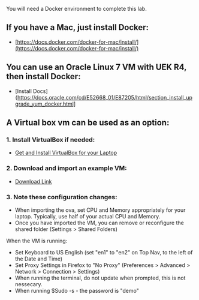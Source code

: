 You will need a Docker environment to complete this lab.  

## If you have a Mac, just install Docker:

* [https://docs.docker.com/docker-for-mac/install/](https://docs.docker.com/docker-for-mac/install/)

## You can use an Oracle Linux 7 VM with UEK R4, then install Docker:

* [Install Docs]{https://docs.oracle.com/cd/E52668_01/E87205/html/section_install_upgrade_yum_docker.html]


## A Virtual box vm can be used as an option:

### 1. Install VirtualBox if needed:

* [Get and Install VirtualBox for your Laptop](http://www.oracle.com/technetwork/server-storage/virtualbox/overview/index.html)

### 2. Download and import an example VM:

* [Download Link](https://drive.google.com/open?id=1b_1Mdmwol8gjkcx4B_VmSLSPDOiBKYr1)

### 3. Note these configuration changes:

* When importing the ova, set CPU and Memory appropriately for your laptop.  Typically, use half of your actual CPU and Memory.
* Once you have imported the VM, you can remove or reconfigure the shared folder (Settings > Shared Folders)

When the VM is running:
* Set Keyboard to US English (set "en1" to "en2" on Top Nav, to the left of the Date and Time)
* Set Proxy Settings in Firefox to "No Proxy" (Preferences > Advanced > Network > Connection > Settings)
* When running the terminal, do not update when prompted, this is not nessecary.
* When running $Sudo -s - the password is "demo"
